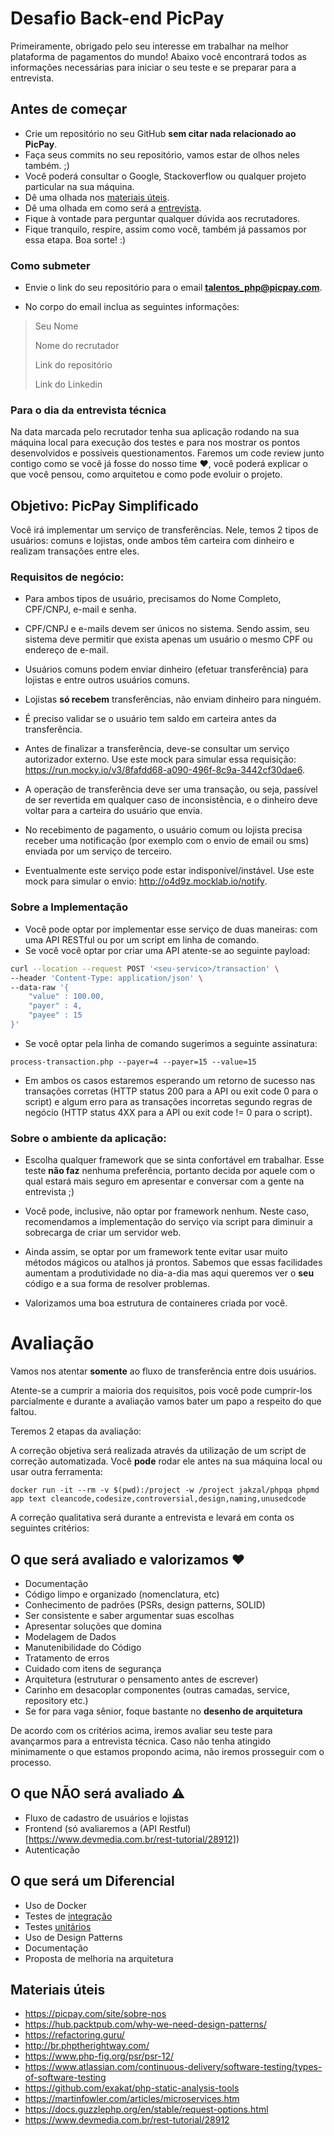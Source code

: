 # Desafio Back-end PicPay

Primeiramente, obrigado pelo seu interesse em trabalhar na melhor plataforma de pagamentos do mundo!
Abaixo você encontrará todos as informações necessárias para iniciar o seu teste e se preparar para a entrevista.

## Antes de começar

- Crie um repositório no seu GitHub **sem citar nada relacionado ao PicPay**.
- Faça seus commits no seu repositório, vamos estar de olhos neles também. ;)
- Você poderá consultar o Google, Stackoverflow ou qualquer projeto particular na sua máquina.
- Dê uma olhada nos [materiais úteis](#materiais-úteis).
- Dê uma olhada em como será a [entrevista](#para-o-dia-da-entrevista-técnica).
- Fique à vontade para perguntar qualquer dúvida aos recrutadores.
- Fique tranquilo, respire, assim como você, também já passamos por essa etapa. Boa sorte! :)

### Como submeter
- Envie o link do seu repositório para o email **talentos_php@picpay.com**.

- No corpo do email inclua as seguintes informações:

>Seu Nome
>
>Nome do recrutador
>
>Link do repositório
>
>Link do Linkedin

### Para o dia da entrevista técnica
Na data marcada pelo recrutador tenha sua aplicação rodando na sua máquina local para execução dos testes e para nos mostrar os pontos desenvolvidos e possíveis questionamentos.
Faremos um code review junto contigo como se você já fosse do nosso time :heart:, você poderá explicar o que você pensou, como arquitetou e como pode evoluir o projeto.

## Objetivo: PicPay Simplificado

Você irá implementar um serviço de transferências. Nele, temos 2 tipos de usuários: comuns e lojistas, onde ambos têm carteira com dinheiro e realizam transações entre eles.

### Requisitos de negócio:

- Para ambos tipos de usuário, precisamos do Nome Completo, CPF/CNPJ, e-mail e senha.

- CPF/CNPJ e e-mails devem ser únicos no sistema. Sendo assim, seu sistema deve permitir que exista apenas um usuário o mesmo CPF ou endereço de e-mail.

- Usuários comuns podem enviar dinheiro (efetuar transferência) para lojistas e entre outros usuários comuns.

- Lojistas **só recebem** transferências, não enviam dinheiro para ninguém.

- É preciso validar se o usuário tem saldo em carteira antes da transferência.

- Antes de finalizar a transferência, deve-se consultar um serviço autorizador externo. Use este mock para simular essa requisição: https://run.mocky.io/v3/8fafdd68-a090-496f-8c9a-3442cf30dae6.

- A operação de transferência deve ser uma transação, ou seja, passível de ser revertida em qualquer caso de inconsistência, e o dinheiro deve voltar para a carteira do usuário que envia. 

- No recebimento de pagamento, o usuário comum ou lojista precisa receber uma notificação (por exemplo com o envio de email ou sms) enviada por um serviço de terceiro.

- Eventualmente este serviço pode estar indisponível/instável. Use este mock para simular o envio: http://o4d9z.mocklab.io/notify.

### Sobre a Implementação

- Você pode optar por implementar esse serviço de duas maneiras: com uma API RESTful ou por um script em linha de comando.
- Se você você optar por criar uma API atente-se ao seguinte payload:

```sh
curl --location --request POST '<seu-servico>/transaction' \
--header 'Content-Type: application/json' \
--data-raw '{
    "value" : 100.00,
    "payer" : 4,
    "payee" : 15
}'
```

- Se você optar pela linha de comando sugerimos a seguinte assinatura:

```
process-transaction.php --payer=4 --payer=15 --value=15
```

- Em ambos os casos estaremos esperando um retorno de sucesso nas transações corretas (HTTP status 200 para a API ou exit code 0 para o script) e algum erro para as transações incorretas segundo regras de negócio (HTTP status 4XX para a API ou exit code != 0 para o script).

### Sobre o ambiente da aplicação:

- Escolha qualquer framework que se sinta confortável em trabalhar. Esse teste **não faz** nenhuma preferência, portanto decida por aquele com o qual estará mais seguro em apresentar e conversar com a gente na entrevista ;)

- Você pode, inclusive, não optar por framework nenhum. Neste caso, recomendamos a implementação do serviço via script para diminuir a sobrecarga de criar um servidor web.

- Ainda assim, se optar por um framework tente evitar usar muito métodos mágicos ou atalhos já prontos. Sabemos que essas facilidades aumentam a produtividade no dia-a-dia mas aqui queremos ver o **seu** código e a sua forma de resolver problemas.

- Valorizamos uma boa estrutura de containeres criada por você.

# Avaliação

Vamos nos atentar **somente** ao fluxo de transferência entre dois usuários.

Atente-se a cumprir a maioria dos requisitos, pois você pode cumprir-los parcialmente e durante a avaliação vamos bater um papo a respeito do que faltou.

Teremos 2 etapas da avaliação:

A correção objetiva será realizada através da utilização de um script de correção automatizada. Você **pode** rodar ele antes na sua máquina local ou usar outra ferramenta:

```
docker run -it --rm -v $(pwd):/project -w /project jakzal/phpqa phpmd app text cleancode,codesize,controversial,design,naming,unusedcode
```    

A correção qualitativa será durante a entrevista e levará em conta os seguintes critérios:

## O que será avaliado e valorizamos :heart:
- Documentação
- Código limpo e organizado (nomenclatura, etc)
- Conhecimento de padrões (PSRs, design patterns, SOLID)
- Ser consistente e saber argumentar suas escolhas
- Apresentar soluções que domina
- Modelagem de Dados
- Manutenibilidade do Código
- Tratamento de erros
- Cuidado com itens de segurança
- Arquitetura (estruturar o pensamento antes de escrever)
- Carinho em desacoplar componentes (outras camadas, service, repository etc.)
- Se for para vaga sênior, foque bastante no **desenho de arquitetura**

De acordo com os critérios acima, iremos avaliar seu teste para avançarmos para a entrevista técnica.
Caso não tenha atingido minimamente o que estamos propondo acima, não iremos prosseguir com o processo.

## O que NÃO será avaliado :warning:
- Fluxo de cadastro de usuários e lojistas
- Frontend (só avaliaremos a (API Restful)[https://www.devmedia.com.br/rest-tutorial/28912])
- Autenticação

## O que será um Diferencial
- Uso de Docker
- Testes de [integração](https://www.atlassian.com/continuous-delivery/software-testing/types-of-software-testing)
- Testes [unitários](https://www.atlassian.com/continuous-delivery/software-testing/types-of-software-testing)
- Uso de Design Patterns
- Documentação
- Proposta de melhoria na arquitetura

## Materiais úteis
- https://picpay.com/site/sobre-nos
- https://hub.packtpub.com/why-we-need-design-patterns/
- https://refactoring.guru/
- http://br.phptherightway.com/
- https://www.php-fig.org/psr/psr-12/
- https://www.atlassian.com/continuous-delivery/software-testing/types-of-software-testing
- https://github.com/exakat/php-static-analysis-tools
- https://martinfowler.com/articles/microservices.htm
- https://docs.guzzlephp.org/en/stable/request-options.html
- https://www.devmedia.com.br/rest-tutorial/28912
